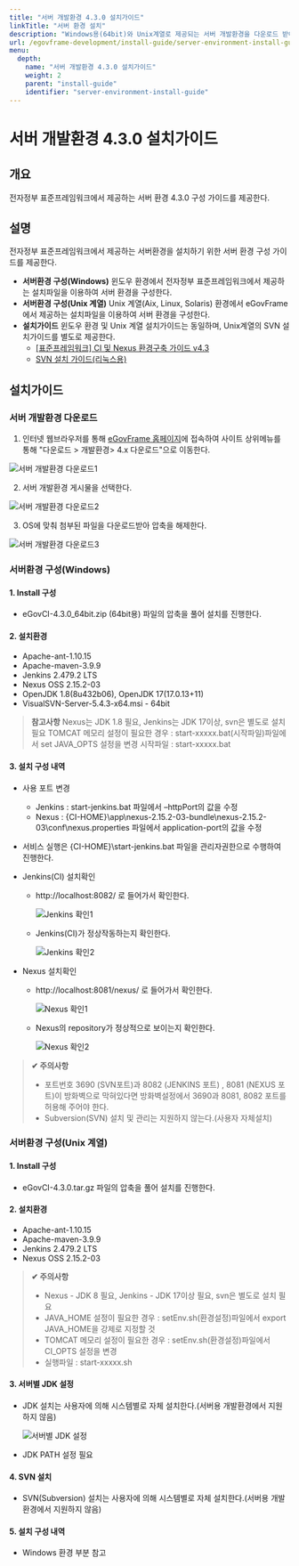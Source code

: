 ```yaml
---
title: "서버 개발환경 4.3.0 설치가이드"
linkTitle: "서버 환경 설치"
description: "Windows용(64bit)와 Unix계열로 제공되는 서버 개발환경을 다운로드 받아 설치하는 방법을 가이드한다."
url: /egovframe-development/install-guide/server-environment-install-guide/
menu:
  depth:
    name: "서버 개발환경 4.3.0 설치가이드"
    weight: 2
    parent: "install-guide"
    identifier: "server-environment-install-guide"
---
```


# 서버 개발환경 4.3.0 설치가이드

## 개요

전자정부 표준프레임워크에서 제공하는 서버 환경 4.3.0 구성 가이드를 제공한다.

## 설명

전자정부 표준프레임워크에서 제공하는 서버환경을 설치하기 위한 서버 환경 구성 가이드를 제공한다.

- **서버환경 구성(Windows)** 윈도우 환경에서 전자정부 표준프레임워크에서 제공하는 설치파일을 이용하여 서버 환경을 구성한다.
- **서버환경 구성(Unix 계열)** Unix 계열(Aix, Linux, Solaris) 환경에서 eGovFrame에서 제공하는 설치파일을 이용하여 서버 환경을 구성한다.
- **설치가이드** 윈도우 환경 및 Unix 계열 설치가이드는 동일하며, Unix계열의 SVN 설치가이드를 별도로 제공한다.
  - [[표준프레임워크] CI 및 Nexus 환경구축 가이드 v4.3](https://www.egovframe.go.kr/wiki/lib/exe/fetch.php?media=egovframework:dev4.3:egovci-4.3.0-installation-guide.pdf)
  - [SVN 설치 가이드(리눅스용)](https://www.egovframe.go.kr/wiki/lib/exe/fetch.php?media=egovframework:dev4.0:svn-installation-guide.pdf)

## 설치가이드

### 서버 개발환경 다운로드

1. 인터넷 웹브라우저를 통해 [eGovFrame 홈페이지](https://www.egovframe.go.kr/)에 접속하여 사이트 상위메뉴를 통해 "다운로드 > 개발환경> 4.x 다운로드"으로 이동한다.

![서버 개발환경 다운로드1](./images/server-environment-download-1.png)

2. 서버 개발환경 게시물을 선택한다.

![서버 개발환경 다운로드2](./images/server-environment-download-2.png)

3. OS에 맞춰 첨부된 파일을 다운로드받아 압축을 해제한다.

![서버 개발환경 다운로드3](./images/server-environment-download-3.png)

### 서버환경 구성(Windows)

#### 1. Install 구성

- eGovCI-4.3.0_64bit.zip (64bit용) 파일의 압축을 풀어 설치를 진행한다.

#### 2. 설치환경

- Apache-ant-1.10.15
- Apache-maven-3.9.9
- Jenkins 2.479.2 LTS
- Nexus OSS 2.15.2-03
- OpenJDK 1.8(8u432b06), OpenJDK 17(17.0.13+11)
- VisualSVN-Server-5.4.3-x64.msi - 64bit

> **참고사항**
> Nexus는 JDK 1.8 필요, Jenkins는 JDK 17이상, svn은 별도로 설치 필요
> TOMCAT 메모리 설정이 필요한 경우 : start-xxxxx.bat(시작파일)파일에서 set JAVA_OPTS 설정을 변경
> 시작파일 : start-xxxxx.bat

#### 3. 설치 구성 내역

- 사용 포트 변경

  - Jenkins : start-jenkins.bat 파일에서 –httpPort의 값을 수정
  - Nexus : {CI-HOME}\app\nexus-2.15.2-03-bundle\nexus-2.15.2-03\conf\nexus.properties 파일에서 application-port의 값을 수정

- 서비스 실행은 {CI-HOME}\start-jenkins.bat 파일을 관리자권한으로 수행하여 진행한다.
- Jenkins(CI) 설치확인

  - http://localhost:8082/ 로 들어가서 확인한다.

    ![Jenkins 확인1](./images/jenkins-check-1.png)

  - Jenkins(CI)가 정상작동하는지 확인한다.

    ![Jenkins 확인2](./images/jenkins-check-2.png)

- Nexus 설치확인

  - http://localhost:8081/nexus/ 로 들어가서 확인한다.

    ![Nexus 확인1](./images/nexus-check-1.png)

  - Nexus의 repository가 정상적으로 보이는지 확인한다.

    ![Nexus 확인2](./images/nexus-check-2.png)

> **✔ 주의사항**
>
> - 포트번호 3690 (SVN포트)과 8082 (JENKINS 포트) , 8081 (NEXUS 포트)이 방화벽으로 막혀있다면 방화벽설정에서 3690과 8081, 8082 포트를 허용해 주어야 한다.
> - Subversion(SVN) 설치 및 관리는 지원하지 않는다.(사용자 자체설치)

### 서버환경 구성(Unix 계열)

#### 1. Install 구성

- eGovCI-4.3.0.tar.gz 파일의 압축을 풀어 설치를 진행한다.

#### 2. 설치환경

- Apache-ant-1.10.15
- Apache-maven-3.9.9
- Jenkins 2.479.2 LTS
- Nexus OSS 2.15.2-03

> **✔ 주의사항**
>
> - Nexus - JDK 8 필요, Jenkins - JDK 17이상 필요, svn은 별도로 설치 필요
> - JAVA_HOME 설정이 필요한 경우 : setEnv.sh(환경설정)파일에서 export JAVA_HOME을 강제로 지정할 것
> - TOMCAT 메모리 설정이 필요한 경우 : setEnv.sh(환경설정)파일에서 CI_OPTS 설정을 변경
> - 실행파일 : start-xxxxx.sh

#### 3. 서버별 JDK 설정

- JDK 설치는 사용자에 의해 시스템별로 자체 설치한다.(서버용 개발환경에서 지원하지 않음)

  ![서버별 JDK 설정](./images/jdk-path.png)

- JDK PATH 설정 필요

#### 4. SVN 설치

- SVN(Subversion) 설치는 사용자에 의해 시스템별로 자체 설치한다.(서버용 개발환경에서 지원하지 않음)

#### 5. 설치 구성 내역

- Windows 환경 부분 참고
